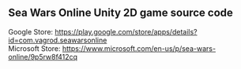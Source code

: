 ## Sea Wars Online Unity 2D game source code

Google Store: https://play.google.com/store/apps/details?id=com.vagrod.seawarsonline \
Microsoft Store: https://www.microsoft.com/en-us/p/sea-wars-online/9p5rw8f412cq
